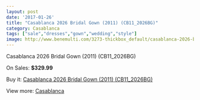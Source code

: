 ```yaml
---
layout: post
date: '2017-01-26'
title: "Casablanca 2026 Bridal Gown (2011) (CB11_2026BG)"
category: Casablanca
tags: ["sale","dresses","gown","wedding","style"]
image: http://www.benemulti.com/3273-thickbox_default/casablanca-2026-bridal-gown-2011-cb112026bg.jpg
---
```

Casablanca 2026 Bridal Gown (2011) (CB11_2026BG)

On Sales: **$329.99**
<a href="https://www.benemulti.com/en/casablanca/1280-casablanca-2026-bridal-gown-2011-cb112026bg.html"><amp-img layout="responsive" width="600" height="600" src="//www.benemulti.com/3273-thickbox_default/casablanca-2026-bridal-gown-2011-cb112026bg.jpg" alt="Casablanca 2026 Bridal Gown (2011) (CB11_2026BG) 0" /></a>
<a href="https://www.benemulti.com/en/casablanca/1280-casablanca-2026-bridal-gown-2011-cb112026bg.html"><amp-img layout="responsive" width="600" height="600" src="//www.benemulti.com/3275-thickbox_default/casablanca-2026-bridal-gown-2011-cb112026bg.jpg" alt="Casablanca 2026 Bridal Gown (2011) (CB11_2026BG) 1" /></a>
<a href="https://www.benemulti.com/en/casablanca/1280-casablanca-2026-bridal-gown-2011-cb112026bg.html"><amp-img layout="responsive" width="600" height="600" src="//www.benemulti.com/3274-thickbox_default/casablanca-2026-bridal-gown-2011-cb112026bg.jpg" alt="Casablanca 2026 Bridal Gown (2011) (CB11_2026BG) 2" /></a>

Buy it: [Casablanca 2026 Bridal Gown (2011) (CB11_2026BG)](https://www.benemulti.com/en/casablanca/1280-casablanca-2026-bridal-gown-2011-cb112026bg.html "Casablanca 2026 Bridal Gown (2011) (CB11_2026BG)")

View more: [Casablanca](https://www.benemulti.com/en/18-casablanca "Casablanca")